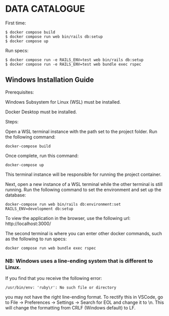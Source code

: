 # DATA CATALOGUE

First time:

```console
$ docker compose build
$ docker compose run web bin/rails db:setup
$ docker compose up
```

Run specs:

```console
$ docker compose run -e RAILS_ENV=test web bin/rails db:setup
$ docker compose run -e RAILS_ENV=test web bundle exec rspec
```


## Windows Installation Guide
Prerequisites:

Windows Subsystem for Linux (WSL) must be installed.

Docker Desktop must be installed.


Steps:

Open a WSL terminal instance with the path set to the project folder.
Run the following command:
```
docker-compose build 
```
Once complete, run this command:
```
docker-compose up 
```
This terminal instance will be responsible for running the project container.

Next, open a new instance of a WSL terminal while the other terminal is still running.
Run the following command to set the environment and set up the database:
```
docker-compose run web bin/rails db:environment:set RAILS_ENV=development db:setup 
```
To view the application in the browser, use the following url:
http://localhost:3000/

The second terminal is where you can enter other docker commands, such as the following to run specs:
```
docker compose run web bundle exec rspec
```
### NB: Windows uses a line-ending system that is different to Linux. 
If you find that you receive the following error: 
```
/usr/bin/env: 'ruby\r': No such file or directory
```
 you may not have the right line-ending format.
To rectify this in VSCode, go to File -> Preferences -> Settings -> Search for EOL and change it to \n. This will change the formatting from CRLF (Windows default) to LF.
